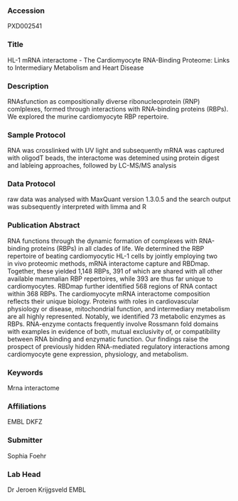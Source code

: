 ### Accession
PXD002541

### Title
HL-1 mRNA interactome -  The Cardiomyocyte RNA-Binding Proteome: Links to Intermediary Metabolism and Heart Disease

### Description
RNAsfunction as compositionally diverse ribonucleoprotein (RNP) comlplexes, formed through interactions with RNA-binding proteins (RBPs). We explored the murine cardiomyocyte RBP repertoire.

### Sample Protocol
RNA was crosslinked with UV light and subsequently mRNA was captured with oligodT beads, the interactome was detemined using protein digest and lableing approaches, followed by LC-MS/MS analysis

### Data Protocol
raw data was analysed with MaxQuant version 1.3.0.5 and the search output was subsequently interpreted with limma and R

### Publication Abstract
RNA functions through the dynamic formation of complexes with RNA-binding proteins (RBPs) in all clades of life. We determined the RBP repertoire of beating cardiomyocytic HL-1 cells by jointly employing two in&#xa0;vivo proteomic methods, mRNA interactome capture and RBDmap. Together, these yielded 1,148 RBPs, 391 of which are shared with all other available mammalian RBP repertoires, while 393 are thus far unique to cardiomyocytes. RBDmap further identified 568 regions of RNA contact within 368 RBPs. The cardiomyocyte mRNA interactome composition reflects their unique biology. Proteins with roles in cardiovascular physiology or disease, mitochondrial function, and intermediary metabolism are all highly represented. Notably, we identified 73 metabolic enzymes as RBPs. RNA-enzyme contacts frequently involve Rossmann fold domains with examples in evidence of both, mutual exclusivity of, or compatibility between RNA binding and enzymatic function. Our findings raise the prospect of previously hidden RNA-mediated regulatory interactions among cardiomyocyte gene expression, physiology, and metabolism.

### Keywords
Mrna interactome

### Affiliations
EMBL
DKFZ

### Submitter
Sophia Foehr

### Lab Head
Dr Jeroen Krijgsveld
EMBL


